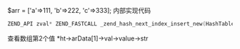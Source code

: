$arr = ['a'=>111, 'b'=>222, 'c'=>333];
内部实现代码
```c
ZEND_API zval* ZEND_FASTCALL _zend_hash_next_index_insert_new(HashTable *ht, zval *pData ZEND_FILE_LINE_DC);
```

查看数组第2个值
*ht->arData[1]->val->value->str
